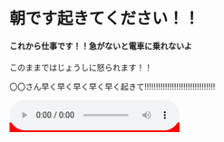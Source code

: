 <!DOCTYPE html>
<html>
<hey style="background: red ; ">
	<body></body>
	<h1>朝です起きてください！！</h1>
	<h4>これから仕事です！！急がないと電車に乗れないよ</h4>
	<p class="flow-text">このままではじょうしに怒られます！！
  </p>
	<p class="flow-text"><span id="timer"></span>〇〇さん早く早く早く早く早く起きて!!!!!!!!!!!!!!!!!!!!!!!!!!!!!!!</p>

</body>
<audio controls src="file:///C:/Users/user/Downloads/339094077595977.mp3"></audio>
